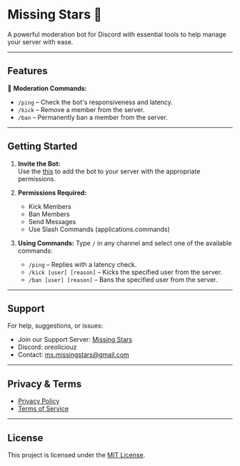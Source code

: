 # Missing Stars 🤖

A powerful moderation bot for Discord with essential tools to help manage your server with ease.

---

## Features

🔧 **Moderation Commands:**

- `/ping` – Check the bot's responsiveness and latency.
- `/kick` – Remove a member from the server.
- `/ban` – Permanently ban a member from the server.

---

## Getting Started

1. **Invite the Bot:**  
   Use the [this](https://discord.com/oauth2/authorize?client_id=967589433828311080) to add the bot to your server with the appropriate permissions.

2. **Permissions Required:**
   - Kick Members
   - Ban Members
   - Send Messages
   - Use Slash Commands (applications.commands)

3. **Using Commands:**
   Type `/` in any channel and select one of the available commands:
   - `/ping` – Replies with a latency check.
   - `/kick [user] [reason]` – Kicks the specified user from the server.
   - `/ban [user] [reason]` – Bans the specified user from the server.

---

## Support

For help, suggestions, or issues:
- Join our Support Server: [Missing Stars](https://discord.gg/asRaJG9zCc)
- Discord: oreoliciouz
- Contact: ms.missingstars@gmail.com

---

## Privacy & Terms

- [Privacy Policy](https://github.com/OreOliciouZ/MSBot/blob/main/PP.md)
- [Terms of Service](https://github.com/OreOliciouZ/MSBot/blob/main/ToS.md)

---

## License

This project is licensed under the [MIT License](LICENSE).
